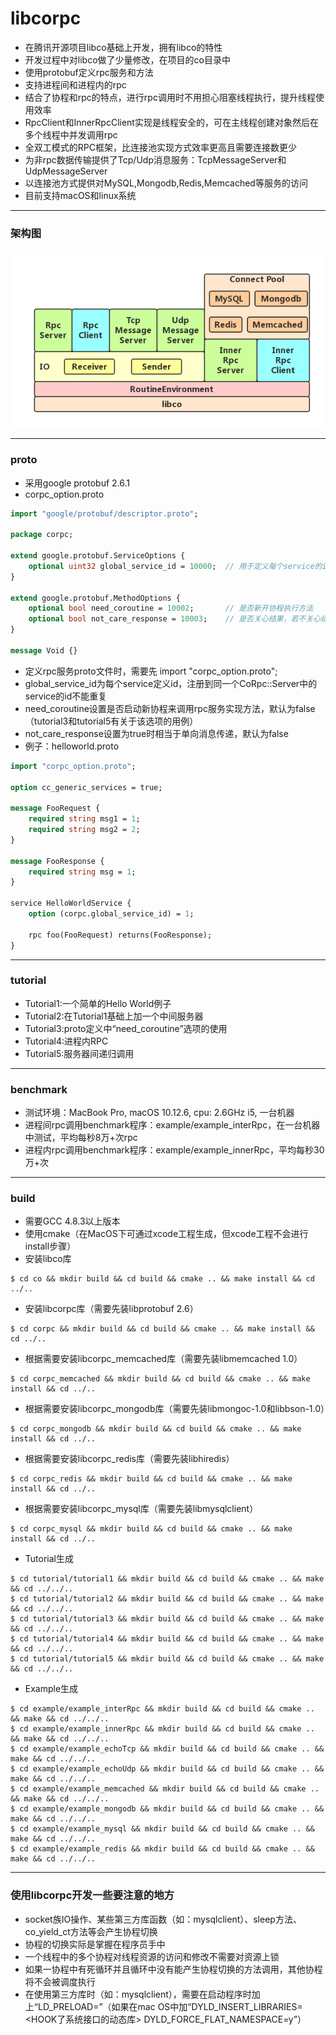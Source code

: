 libcorpc
========
- 在腾讯开源项目libco基础上开发，拥有libco的特性
- 开发过程中对libco做了少量修改，在项目的co目录中
- 使用protobuf定义rpc服务和方法
- 支持进程间和进程内的rpc
- 结合了协程和rpc的特点，进行rpc调用时不用担心阻塞线程执行，提升线程使用效率
- RpcClient和InnerRpcClient实现是线程安全的，可在主线程创建对象然后在多个线程中并发调用rpc
- 全双工模式的RPC框架，比连接池实现方式效率更高且需要连接数更少
- 为非rpc数据传输提供了Tcp/Udp消息服务：TcpMessageServer和UdpMessageServer
- 以连接池方式提供对MySQL,Mongodb,Redis,Memcached等服务的访问
- 目前支持macOS和linux系统

***

### 架构图
![Alt 架构图](res/libcorpc架构图.png "libcorpc架构图")

***

### proto
- 采用google protobuf 2.6.1
- corpc_option.proto

```protobuf
import "google/protobuf/descriptor.proto";

package corpc;

extend google.protobuf.ServiceOptions {
    optional uint32 global_service_id = 10000;  // 用于定义每个service的id
}

extend google.protobuf.MethodOptions {
    optional bool need_coroutine = 10002;       // 是否新开协程执行方法
    optional bool not_care_response = 10003;    // 是否关心结果，若不关心结果，则相当于单向消息发送且不知道对方是否成功接收
}

message Void {}
```

- 定义rpc服务proto文件时，需要先 import "corpc_option.proto";
- global_service_id为每个service定义id，注册到同一个CoRpc::Server中的service的id不能重复
- need_coroutine设置是否启动新协程来调用rpc服务实现方法，默认为false（tutorial3和tutorial5有关于该选项的用例）
- not_care_response设置为true时相当于单向消息传递，默认为false
- 例子：helloworld.proto

```protobuf
import "corpc_option.proto";

option cc_generic_services = true;

message FooRequest {
    required string msg1 = 1;
    required string msg2 = 2;
}

message FooResponse {
    required string msg = 1;
}

service HelloWorldService {
    option (corpc.global_service_id) = 1;

    rpc foo(FooRequest) returns(FooResponse);
}
```

***

### tutorial
- Tutorial1:一个简单的Hello World例子
- Tutorial2:在Tutorial1基础上加一个中间服务器
- Tutorial3:proto定义中“need_coroutine”选项的使用
- Tutorial4:进程内RPC
- Tutorial5:服务器间递归调用

***

### benchmark
- 测试环境：MacBook Pro, macOS 10.12.6, cpu: 2.6GHz i5, 一台机器
- 进程间rpc调用benchmark程序：example/example_interRpc，在一台机器中测试，平均每秒8万+次rpc
- 进程内rpc调用benchmark程序：example/example_innerRpc，平均每秒30万+次

***

### build
- 需要GCC 4.8.3以上版本
- 使用cmake（在MacOS下可通过xcode工程生成，但xcode工程不会进行install步骤）
- 安装libco库
```libco
$ cd co && mkdir build && cd build && cmake .. && make install && cd ../..
```
- 安装libcorpc库（需要先装libprotobuf 2.6）
```libcorpc
$ cd corpc && mkdir build && cd build && cmake .. && make install && cd ../..
```
- 根据需要安装libcorpc_memcached库（需要先装libmemcached 1.0）
```libcorpc_memcached
$ cd corpc_memcached && mkdir build && cd build && cmake .. && make install && cd ../..
```
- 根据需要安装libcorpc_mongodb库（需要先装libmongoc-1.0和libbson-1.0）
```libcorpc_mongodb
$ cd corpc_mongodb && mkdir build && cd build && cmake .. && make install && cd ../..
```
- 根据需要安装libcorpc_redis库（需要先装libhiredis）
```libcorpc_redis
$ cd corpc_redis && mkdir build && cd build && cmake .. && make install && cd ../..
```
- 根据需要安装libcorpc_mysql库（需要先装libmysqlclient）
```libcorpc_mysql
$ cd corpc_mysql && mkdir build && cd build && cmake .. && make install && cd ../..
```
- Tutorial生成
```tutorial
$ cd tutorial/tutorial1 && mkdir build && cd build && cmake .. && make && cd ../../..
$ cd tutorial/tutorial2 && mkdir build && cd build && cmake .. && make && cd ../../..
$ cd tutorial/tutorial3 && mkdir build && cd build && cmake .. && make && cd ../../..
$ cd tutorial/tutorial4 && mkdir build && cd build && cmake .. && make && cd ../../..
$ cd tutorial/tutorial5 && mkdir build && cd build && cmake .. && make && cd ../../..
```
- Example生成
```example
$ cd example/example_interRpc && mkdir build && cd build && cmake .. && make && cd ../../..
$ cd example/example_innerRpc && mkdir build && cd build && cmake .. && make && cd ../../..
$ cd example/example_echoTcp && mkdir build && cd build && cmake .. && make && cd ../../..
$ cd example/example_echoUdp && mkdir build && cd build && cmake .. && make && cd ../../..
$ cd example/example_memcached && mkdir build && cd build && cmake .. && make && cd ../../..
$ cd example/example_mongodb && mkdir build && cd build && cmake .. && make && cd ../../..
$ cd example/example_mysql && mkdir build && cd build && cmake .. && make && cd ../../..
$ cd example/example_redis && mkdir build && cd build && cmake .. && make && cd ../../..
```

***

### 使用libcorpc开发一些要注意的地方
- socket族IO操作、某些第三方库函数（如：mysqlclient）、sleep方法、co_yield_ct方法等会产生协程切换
- 协程的切换实际是掌握在程序员手中
- 一个线程中的多个协程对线程资源的访问和修改不需要对资源上锁
- 如果一协程中有死循环并且循环中没有能产生协程切换的方法调用，其他协程将不会被调度执行
- 在使用第三方库时（如：mysqlclient），需要在启动程序时加上“LD_PRELOAD=<path of libco>”（如果在mac OS中加“DYLD_INSERT_LIBRARIES=<HOOK了系统接口的动态库> DYLD_FORCE_FLAT_NAMESPACE=y”）

